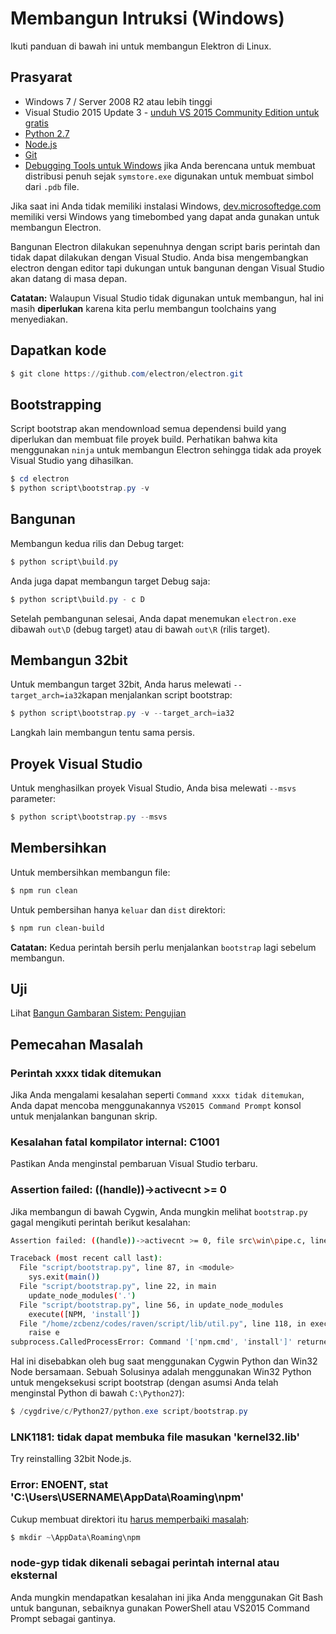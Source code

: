 # Membangun Intruksi (Windows)

Ikuti panduan di bawah ini untuk membangun Elektron di Linux.

## Prasyarat

* Windows 7 / Server 2008 R2 atau lebih tinggi
* Visual Studio 2015 Update 3 - [unduh VS 2015 Community Edition untuk gratis ](https://www.visualstudio.com/vs/older-downloads/)
* [Python 2.7](http://www.python.org/download/releases/2.7/)
* [Node.js](http://nodejs.org/download/)
* [Git](http://git-scm.com)
* [Debugging Tools untuk Windows](https://msdn.microsoft.com/en-us/library/windows/hardware/ff551063.aspx) jika Anda berencana untuk membuat distribusi penuh sejak `symstore.exe` digunakan untuk membuat simbol dari `.pdb` file.

Jika saat ini Anda tidak memiliki instalasi Windows, [dev.microsoftedge.com](https://developer.microsoft.com/en-us/microsoft-edge/tools/vms/) memiliki versi Windows yang timebombed yang dapat anda gunakan untuk membangun Electron.

Bangunan Electron dilakukan sepenuhnya dengan script baris perintah dan tidak dapat dilakukan dengan Visual Studio. Anda bisa mengembangkan electron dengan editor tapi dukungan untuk bangunan dengan Visual Studio akan datang di masa depan.

**Catatan:** Walaupun Visual Studio tidak digunakan untuk membangun, hal ini masih **diperlukan** karena kita perlu membangun toolchains yang menyediakan.

## Dapatkan kode

```powershell
$ git clone https://github.com/electron/electron.git
```

## Bootstrapping

Script bootstrap akan mendownload semua dependensi build yang diperlukan dan membuat file proyek build. Perhatikan bahwa kita menggunakan `ninja` untuk membangun Electron sehingga tidak ada proyek Visual Studio yang dihasilkan.

```powershell
$ cd electron
$ python script\bootstrap.py -v
```

## Bangunan

Membangun kedua rilis dan Debug target:

```powershell
$ python script\build.py
```

Anda juga dapat membangun target Debug saja:

```powershell
$ python script\build.py - c D
```

Setelah pembangunan selesai, Anda dapat menemukan `electron.exe` dibawah `out\D` (debug target) atau di bawah `out\R` (rilis target).

## Membangun 32bit

Untuk membangun target 32bit, Anda harus melewati `--target_arch=ia32`kapan menjalankan script bootstrap:

```powershell
$ python script\bootstrap.py -v --target_arch=ia32
```

Langkah lain membangun tentu sama persis.

## Proyek Visual Studio

Untuk menghasilkan proyek Visual Studio, Anda bisa melewati `--msvs` parameter:

```powershell
$ python script\bootstrap.py --msvs
```

## Membersihkan

Untuk membersihkan membangun file:

```powershell
$ npm run clean
```

Untuk pembersihan hanya `keluar` dan `dist` direktori:

```sh
$ npm run clean-build
```

**Catatan:** Kedua perintah bersih perlu menjalankan `bootstrap` lagi sebelum membangun.

## Uji

Lihat [Bangun Gambaran Sistem: Pengujian](build-system-overview.md#tests)

## Pemecahan Masalah

### Perintah xxxx tidak ditemukan

Jika Anda mengalami kesalahan seperti `Command xxxx tidak ditemukan`, Anda dapat mencoba menggunakannya `VS2015 Command Prompt` konsol untuk menjalankan bangunan skrip.

### Kesalahan fatal kompilator internal: C1001

Pastikan Anda menginstal pembaruan Visual Studio terbaru.

### Assertion failed: ((handle))->activecnt >= 0

Jika membangun di bawah Cygwin, Anda mungkin melihat `bootstrap.py` gagal mengikuti perintah berikut kesalahan:

```sh
Assertion failed: ((handle))->activecnt >= 0, file src\win\pipe.c, line 1430

Traceback (most recent call last):
  File "script/bootstrap.py", line 87, in <module>
    sys.exit(main())
  File "script/bootstrap.py", line 22, in main
    update_node_modules('.')
  File "script/bootstrap.py", line 56, in update_node_modules
    execute([NPM, 'install'])
  File "/home/zcbenz/codes/raven/script/lib/util.py", line 118, in execute
    raise e
subprocess.CalledProcessError: Command '['npm.cmd', 'install']' returned non-zero exit status 3
```

Hal ini disebabkan oleh bug saat menggunakan Cygwin Python dan Win32 Node bersamaan. Sebuah Solusinya adalah menggunakan Win32 Python untuk mengeksekusi script bootstrap (dengan asumsi Anda telah menginstal Python di bawah `C:\Python27`):

```powershell
$ /cygdrive/c/Python27/python.exe script/bootstrap.py
```

### LNK1181: tidak dapat membuka file masukan 'kernel32.lib'

Try reinstalling 32bit Node.js.

### Error: ENOENT, stat 'C:\Users\USERNAME\AppData\Roaming\npm'

Cukup membuat direktori itu [harus memperbaiki masalah](http://stackoverflow.com/a/25095327/102704):

```powershell
$ mkdir ~\AppData\Roaming\npm
```

### node-gyp tidak dikenali sebagai perintah internal atau eksternal

Anda mungkin mendapatkan kesalahan ini jika Anda menggunakan Git Bash untuk bangunan, sebaiknya gunakan PowerShell atau VS2015 Command Prompt sebagai gantinya.